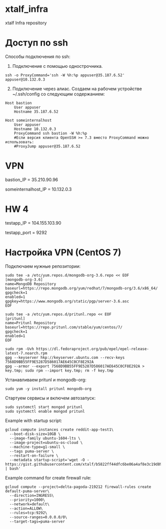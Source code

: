 # xtalf_infra
xtalf Infra repository

# Доступ по ssh

Способы подключения по ssh:
1. Подключение с помощью однострочника.
```
ssh -o ProxyCommand='ssh -W %h:%p appuser@35.187.6.52' appuser@10.132.0.3
```

2. Подключение через  алиас.
Создаем на рабочем устройстве ~/.ssh/config со следующим содержанием:

```
Host bastion
	User appuser
	Hostname 35.187.6.52

Host someinternalhost
	User appuser
	Hostname 10.132.0.3
	ProxyCommand ssh bastion -W %h:%p
	#Если версия клиента OpenSSH >= 7.3 вместо ProxyCommand можно использовать:
	#ProxyJump appuser@35.187.6.52
```

# VPN

bastion_IP = 35.210.90.96

someinternalhost_IP = 10.132.0.3

# HW 4

testapp_IP = 104.155.103.90

testapp_port = 9292

# Настройка VPN (CentOS 7)

Подключаем нужные репозитории:
```
sudo tee -a /etc/yum.repos.d/mongodb-org-3.6.repo << EOF
[mongodb-org-3.6]
name=MongoDB Repository
baseurl=https://repo.mongodb.org/yum/redhat/7/mongodb-org/3.6/x86_64/
gpgcheck=1
enabled=1
gpgkey=https://www.mongodb.org/static/pgp/server-3.6.asc
EOF
```
```
sudo tee -a /etc/yum.repos.d/pritunl.repo << EOF
[pritunl]
name=Pritunl Repository
baseurl=https://repo.pritunl.com/stable/yum/centos/7/
gpgcheck=1
enabled=1
EOF
```
```
sudo rpm -Uvh https://dl.fedoraproject.org/pub/epel/epel-release-latest-7.noarch.rpm
gpg --keyserver hkp://keyserver.ubuntu.com --recv-keys 7568D9BB55FF9E5287D586017AE645C0CF8E292A
gpg --armor --export 7568D9BB55FF9E5287D586017AE645C0CF8E292A > key.tmp; sudo rpm --import key.tmp; rm -f key.tmp
```
Устанавливаем pritunl и mongodb-org:
```
sudo yum -y install pritunl mongodb-org
```
Стартуем сервисы и включем автозапуск:
```
sudo systemctl start mongod pritunl
sudo systemctl enable mongod pritunl
```

Example with startup script:
```
gcloud compute instances create reddit-app-test1\
  --boot-disk-size=10GB \
  --image-family ubuntu-1604-lts \
  --image-project=ubuntu-os-cloud \
  --machine-type=g1-small \
  --tags puma-server \
  --restart-on-failure \
  --metadata startup-script='wget -O - https://gist.githubusercontent.com/xtalf/b5822ff44dfc6be06a4af8e3c19d8992/raw/4d29135c90db8e819e8a4c1f4c96443427b63c84/run_app.sh | bash'
```

Example command for create firewall rule:
```
gcloud compute --project=delta-pagoda-219212 firewall-rules create default-puma-server\
  --direction=INGRESS\
  --priority=1000\
  --network=default\
  --action=ALLOW\
  --rules=tcp:9292\
  --source-ranges=0.0.0.0/0\
  --target-tags=puma-server
```
